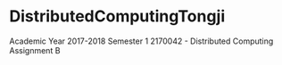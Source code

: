 # DistributedComputingTongji
Academic Year 2017-2018 Semester 1 2170042 - Distributed Computing Assignment B
